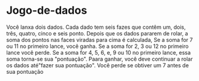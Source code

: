 # Jogo-de-dados
Você lanxa dois dados. Cada dado tem seis fazes que contêm um, dois, três, quatro, cinco e seis ponto. Depois que os dados pararem de rolar, a soma dos pontos nas faces viradas para cima é calculada, Se a soma for 7 ou 11 no primeiro lance, você ganha. Se a soma for 2, 3 ou 12 no primeiro lance você perde. Se a soma for 4, 5, 6, e, 9 ou 10 no primeiro lance, essa soma torna-se sua "pontuação". Paara ganhar, você deve continuar a rolar os dados até"fazer sua pontuação". Você perde se obtiver um 7 antes de sua pontuação
